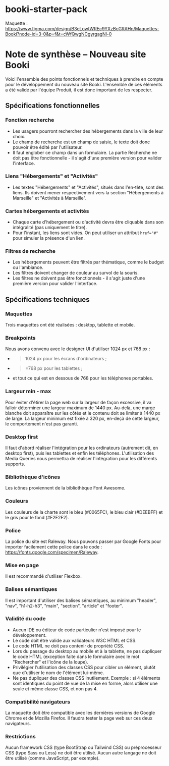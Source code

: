 # booki-starter-pack

Maquette : https://www.figma.com/design/B3eLowtWREc9YXzBcGRAHn/Maquettes-Booki?node-id=3-0&p=f&t=cWfQwgNCgyrgagNl-0

# Note de synthèse – Nouveau site Booki

Voici l'ensemble des points fonctionnels et techniques à prendre en compte pour le développement du nouveau site Booki. L'ensemble de ces éléments a été validé par l'équipe Produit, il est donc important de les respecter.

## Spécifications fonctionnelles

### Fonction recherche

- Les usagers pourront rechercher des hébergements dans la ville de leur choix.
- Le champ de recherche est un champ de saisie, le texte doit donc pouvoir être édité par l'utilisateur.
- Il faut englober ce champ dans un formulaire. La partie Recherche ne doit pas être fonctionnelle - il s'agit d'une première version pour valider l'interface.

### Liens "Hébergements" et "Activités"

- Les textes "Hébergements" et "Activités", situés dans l'en-tête, sont des liens. Ils doivent mener respectivement vers la section "Hébergements à Marseille" et "Activités à Marseille".

### Cartes hébergements et activités

- Chaque carte d'hébergement ou d'activité devra être cliquable dans son intégralité (pas uniquement le titre).
- Pour l'instant, les liens sont vides. On peut utiliser un attribut `href="#"` pour simuler la présence d'un lien.

### Filtres de recherche

- Les hébergements peuvent être filtrés par thématique, comme le budget ou l'ambiance.
- Les filtres doivent changer de couleur au survol de la souris.
- Les filtres ne doivent pas être fonctionnels - il s'agit juste d'une première version pour valider l'interface.

## Spécifications techniques

### Maquettes

Trois maquettes ont été réalisées : desktop, tablette et mobile.

### Breakpoints

Nous avons convenu avec le designer UI d'utiliser 1024 px et 768 px :

- > 1024 px pour les écrans d'ordinateurs ;
- > =768 px pour les tablettes ;
- et tout ce qui est en dessous de 768 pour les téléphones portables.

### Largeur min - max

Pour éviter d'étirer la page web sur la largeur de façon excessive, il va falloir déterminer une largeur maximum de 1440 px. Au-delà, une marge blanche doit apparaître sur les côtés et le contenu doit se limiter à 1440 px de large.
La largeur minimum est fixée à 320 px, en-deçà de cette largeur, le comportement n'est pas garanti.

### Desktop first

Il faut d'abord réaliser l'intégration pour les ordinateurs (autrement dit, en desktop first), puis les tablettes et enfin les téléphones. L'utilisation des Media Queries nous permettra de réaliser l'intégration pour les différents supports.

### Bibliothèque d'icônes

Les icônes proviennent de la bibliothèque Font Awesome.

### Couleurs

Les couleurs de la charte sont le bleu (#0065FC), le bleu clair (#DEEBFF) et le gris pour le fond (#F2F2F2).

### Police

La police du site est Raleway. Nous pouvons passer par Google Fonts pour importer facilement cette police dans le code : https://fonts.google.com/specimen/Raleway.

### Mise en page

Il est recommandé d'utiliser Flexbox.

### Balises sémantiques

Il est important d'utiliser des balises sémantiques, au minimum "header", "nav", "h1-h2-h3", "main", "section", "article" et "footer".

### Validité du code

- Aucun IDE ou éditeur de code particulier n'est imposé pour le développement.
- Le code doit être valide aux validateurs W3C HTML et CSS.
- Le code HTML ne doit pas contenir de propriété CSS.
- Lors du passage du desktop au mobile et à la tablette, ne pas dupliquer le code HTML (exception faite dans le formulaire avec le mot "Rechercher" et l'icône de la loupe).
- Privilégier l'utilisation des classes CSS pour cibler un élément, plutôt que d'utiliser le nom de l'élément lui-même.
- Ne pas dupliquer des classes CSS inutilement. Exemple : si 4 éléments sont identiques du point de vue de la mise en forme, alors utiliser une seule et même classe CSS, et non pas 4.

### Compatibilité navigateurs

La maquette doit être compatible avec les dernières versions de Google Chrome et de Mozilla Firefox. Il faudra tester la page web sur ces deux navigateurs.

### Restrictions

Aucun framework CSS (type BootStrap ou Tailwind CSS) ou préprocesseur CSS (type Sass ou Less) ne doit être utilisé.
Aucun autre langage ne doit être utilisé (comme JavaScript, par exemple).
